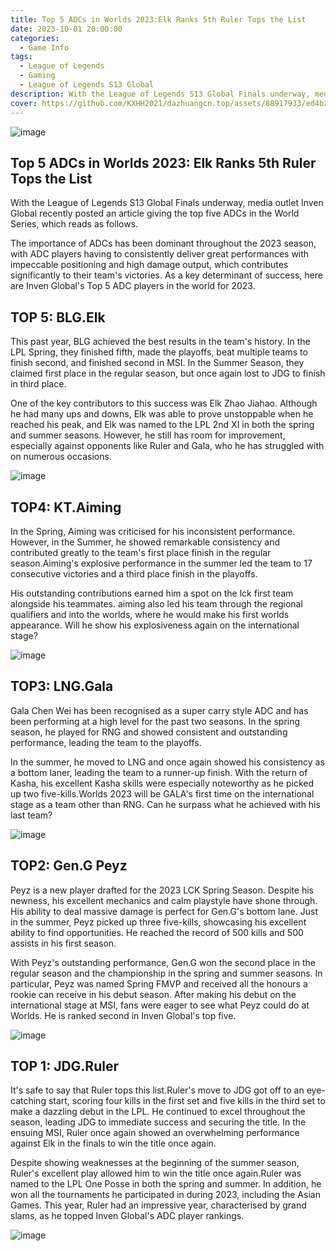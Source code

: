 ```yaml
---
title: Top 5 ADCs in Worlds 2023:Elk Ranks 5th Ruler Tops the List
date: 2023-10-01 20:00:00
categories:
  - Game Info
tags:
  - League of Legends
  - Gaming
  - League of Legends S13 Global
description: With the League of Legends S13 Global Finals underway, media outlet Inven Global recently posted an article giving the top five ADCs in the World Series, which reads as follows.
cover: https://github.com/KXHH2021/dazhuangcn.top/assets/88917933/ed4b261a-a0fb-4356-9251-7a6fcf38d575
---
```

![image](https://github.com/KXHH2021/dazhuangcn.top/assets/88917933/311df81f-26ff-4cae-b35e-e6d0a4a7d7d8)

## Top 5 ADCs in Worlds 2023: Elk Ranks 5th Ruler Tops the List

With the League of Legends S13 Global Finals underway, media outlet Inven Global recently posted an article giving the top five ADCs in the World Series, which reads as follows.

The importance of ADCs has been dominant throughout the 2023 season, with ADC players having to consistently deliver great performances with impeccable positioning and high damage output, which contributes significantly to their team's victories. As a key determinant of success, here are Inven Global's Top 5 ADC players in the world for 2023.

## TOP 5: BLG.Elk

This past year, BLG achieved the best results in the team's history. In the LPL Spring, they finished fifth, made the playoffs, beat multiple teams to finish second, and finished second in MSI. In the Summer Season, they claimed first place in the regular season, but once again lost to JDG to finish in third place.

One of the key contributors to this success was Elk Zhao Jiahao. Although he had many ups and downs, Elk was able to prove unstoppable when he reached his peak, and Elk was named to the LPL 2nd XI in both the spring and summer seasons. However, he still has room for improvement, especially against opponents like Ruler and Gala, who he has struggled with on numerous occasions.

![image](https://github.com/KXHH2021/dazhuangcn.top/assets/88917933/c456ee7f-f254-40b3-b6f8-b710a29f65af)

## TOP4: KT.Aiming

In the Spring, Aiming was criticised for his inconsistent performance. However, in the Summer, he showed remarkable consistency and contributed greatly to the team's first place finish in the regular season.Aiming's explosive performance in the summer led the team to 17 consecutive victories and a third place finish in the playoffs.

His outstanding contributions earned him a spot on the lck first team alongside his teammates. aiming also led his team through the regional qualifiers and into the worlds, where he would make his first worlds appearance. Will he show his explosiveness again on the international stage?

![image](https://github.com/KXHH2021/dazhuangcn.top/assets/88917933/e8b67fd7-e791-437c-84b0-34aca9f4c660)

## TOP3: LNG.Gala

Gala Chen Wei has been recognised as a super carry style ADC and has been performing at a high level for the past two seasons. In the spring season, he played for RNG and showed consistent and outstanding performance, leading the team to the playoffs.

In the summer, he moved to LNG and once again showed his consistency as a bottom laner, leading the team to a runner-up finish. With the return of Kasha, his excellent Kasha skills were especially noteworthy as he picked up two five-kills.Worlds 2023 will be GALA's first time on the international stage as a team other than RNG. Can he surpass what he achieved with his last team?

![image](https://github.com/KXHH2021/dazhuangcn.top/assets/88917933/26d15d40-1cdf-4490-8354-5901a1ffb8ec)

## TOP2: Gen.G Peyz

Peyz is a new player drafted for the 2023 LCK Spring Season. Despite his newness, his excellent mechanics and calm playstyle have shone through. His ability to deal massive damage is perfect for Gen.G's bottom lane. Just in the summer, Peyz picked up three five-kills, showcasing his excellent ability to find opportunities. He reached the record of 500 kills and 500 assists in his first season.

With Peyz's outstanding performance, Gen.G won the second place in the regular season and the championship in the spring and summer seasons. In particular, Peyz was named Spring FMVP and received all the honours a rookie can receive in his debut season. After making his debut on the international stage at MSI, fans were eager to see what Peyz could do at Worlds. He is ranked second in Inven Global's top five.

![image](https://github.com/KXHH2021/dazhuangcn.top/assets/88917933/53a9041c-9063-4ec2-92a4-76cd31d396b2)

## TOP 1: JDG.Ruler

It's safe to say that Ruler tops this list.Ruler's move to JDG got off to an eye-catching start, scoring four kills in the first set and five kills in the third set to make a dazzling debut in the LPL. He continued to excel throughout the season, leading JDG to immediate success and securing the title. In the ensuing MSI, Ruler once again showed an overwhelming performance against Elk in the finals to win the title once again.

Despite showing weaknesses at the beginning of the summer season, Ruler's excellent play allowed him to win the title once again.Ruler was named to the LPL One Posse in both the spring and summer. In addition, he won all the tournaments he participated in during 2023, including the Asian Games. This year, Ruler had an impressive year, characterised by grand slams, as he topped Inven Global's ADC player rankings.

![image](https://github.com/KXHH2021/dazhuangcn.top/assets/88917933/9fd7f132-4e5f-4f09-a6fa-2bc1d0eb1a7d)

